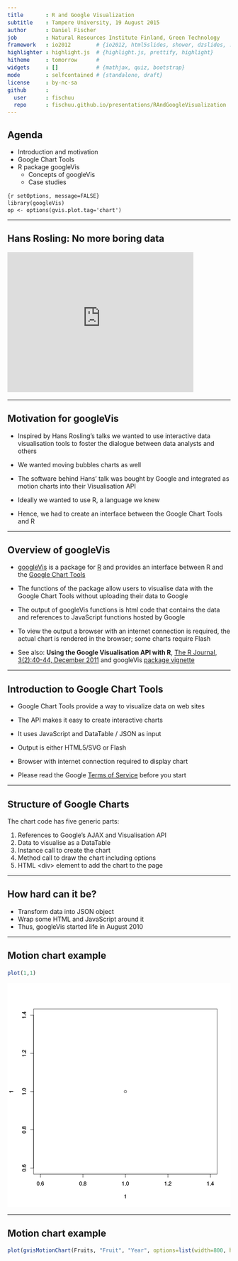```yaml
---
title       : R and Google Visualization
subtitle    : Tampere University, 19 August 2015
author      : Daniel Fischer
job         : Natural Resources Institute Finland, Green Technology
framework   : io2012        # {io2012, html5slides, shower, dzslides, ...}
highlighter : highlight.js  # {highlight.js, prettify, highlight}
hitheme     : tomorrow      # 
widgets     : []            # {mathjax, quiz, bootstrap}
mode        : selfcontained # {standalone, draft}
license     : by-nc-sa
github      :
  user      : fischuu
  repo      : fischuu.github.io/presentations/RAndGoogleVisualization
---
```

## Agenda

* Introduction and motivation
* Google Chart Tools
* R package googleVis
  * Concepts of googleVis
  * Case studies

```
{r setOptions, message=FALSE}
library(googleVis)
op <- options(gvis.plot.tag='chart')
```
               
--- 

## Hans Rosling: No more boring data

<iframe width="420" height="315" src="http://www.youtube.com/embed/hVimVzgtD6w" frameborder="0" allowfullscreen></iframe>

---

## Motivation for googleVis

* Inspired by Hans Rosling’s talks we wanted to use interactive data visualisation tools to foster the dialogue between data analysts and others

* We wanted moving bubbles charts as well

* The software behind Hans’ talk was bought by Google and integrated as motion charts into their Visualisation API

* Ideally we wanted to use R, a language we knew

* Hence, we had to create an interface between the Google Chart Tools and R

--- 

## Overview of googleVis

* [googleVis](http://code.google.com/p/google-motion-charts-with-r/) is a package for [R](http://www.r-poject.org/) and provides an interface between R and the [Google Chart Tools](https://developers.google.com/chart/)

* The functions of the package allow users to visualise data with the Google Chart Tools without uploading their data to Google

* The output of googleVis functions is html code that contains the data and references to JavaScript functions hosted by Google

* To view the output a browser with an internet connection is required, the actual chart is rendered in the browser; some charts require Flash

* See also: **Using the Google Visualisation API with R**, 
  [The R Journal, 3(2):40-44, December 2011](http://journal.r-project.org/archive/2011-2/RJournal_2011-2_Gesmann+de~Castillo.pdf) and googleVis [package vignette](http://cran.r-project.org/web/packages/googleVis/vignettes/googleVis.pdf)

---

## Introduction to Google Chart Tools

* Google Chart Tools provide a way to visualize data on web sites

* The API makes it easy to create interactive charts

* It uses JavaScript and DataTable / JSON as input

* Output is either HTML5/SVG or Flash

* Browser with internet connection required to display chart

* Please read the Google [Terms of Service](https://developers.google.com/terms/) before you start

---

## Structure of Google Charts

The chart code has five generic parts:

1. References to Google’s AJAX and Visualisation API
2. Data to visualise as a DataTable
3. Instance call to create the chart
4. Method call to draw the chart including options
5. HTML &lt;div&gt; element to add the chart to the page

---

## How hard can it be?

* Transform data into JSON object 
* Wrap some HTML and JavaScript around it 
* Thus, googleVis started life in August 2010


----

## Motion chart example


```r
plot(1,1)
```

![plot of chunk testchartcode](assets/fig/testchartcode-1.png) 

---

## Motion chart example


```r
plot(gvisMotionChart(Fruits, "Fruit", "Year", options=list(width=800, height=400)))
```

<!-- MotionChart generated in R 3.1.2 by googleVis 0.5.9 package -->
<!-- Sat Aug 15 19:54:21 2015 -->


<!-- jsHeader -->
<script type="text/javascript">
 
// jsData 
function gvisDataMotionChartID187c1f141a42 () {
var data = new google.visualization.DataTable();
var datajson =
[
 [
 "Apples",
2008,
"West",
98,
78,
20,
"2008-12-31" 
],
[
 "Apples",
2009,
"West",
111,
79,
32,
"2009-12-31" 
],
[
 "Apples",
2010,
"West",
89,
76,
13,
"2010-12-31" 
],
[
 "Oranges",
2008,
"East",
96,
81,
15,
"2008-12-31" 
],
[
 "Bananas",
2008,
"East",
85,
76,
9,
"2008-12-31" 
],
[
 "Oranges",
2009,
"East",
93,
80,
13,
"2009-12-31" 
],
[
 "Bananas",
2009,
"East",
94,
78,
16,
"2009-12-31" 
],
[
 "Oranges",
2010,
"East",
98,
91,
7,
"2010-12-31" 
],
[
 "Bananas",
2010,
"East",
81,
71,
10,
"2010-12-31" 
] 
];
data.addColumn('string','Fruit');
data.addColumn('number','Year');
data.addColumn('string','Location');
data.addColumn('number','Sales');
data.addColumn('number','Expenses');
data.addColumn('number','Profit');
data.addColumn('string','Date');
data.addRows(datajson);
return(data);
}
 
// jsDrawChart
function drawChartMotionChartID187c1f141a42() {
var data = gvisDataMotionChartID187c1f141a42();
var options = {};
options["width"] =    800;
options["height"] =    400;
options["state"] = "";

    var chart = new google.visualization.MotionChart(
    document.getElementById('MotionChartID187c1f141a42')
    );
    chart.draw(data,options);
    

}
  
 
// jsDisplayChart
(function() {
var pkgs = window.__gvisPackages = window.__gvisPackages || [];
var callbacks = window.__gvisCallbacks = window.__gvisCallbacks || [];
var chartid = "motionchart";
  
// Manually see if chartid is in pkgs (not all browsers support Array.indexOf)
var i, newPackage = true;
for (i = 0; newPackage && i < pkgs.length; i++) {
if (pkgs[i] === chartid)
newPackage = false;
}
if (newPackage)
  pkgs.push(chartid);
  
// Add the drawChart function to the global list of callbacks
callbacks.push(drawChartMotionChartID187c1f141a42);
})();
function displayChartMotionChartID187c1f141a42() {
  var pkgs = window.__gvisPackages = window.__gvisPackages || [];
  var callbacks = window.__gvisCallbacks = window.__gvisCallbacks || [];
  window.clearTimeout(window.__gvisLoad);
  // The timeout is set to 100 because otherwise the container div we are
  // targeting might not be part of the document yet
  window.__gvisLoad = setTimeout(function() {
  var pkgCount = pkgs.length;
  google.load("visualization", "1", { packages:pkgs, callback: function() {
  if (pkgCount != pkgs.length) {
  // Race condition where another setTimeout call snuck in after us; if
  // that call added a package, we must not shift its callback
  return;
}
while (callbacks.length > 0)
callbacks.shift()();
} });
}, 100);
}
 
// jsFooter
</script>
 
<!-- jsChart -->  
<script type="text/javascript" src="https://www.google.com/jsapi?callback=displayChartMotionChartID187c1f141a42"></script>
 
<!-- divChart -->
  
<div id="MotionChartID187c1f141a42" 
  style="width: 800; height: 400;">
</div>
